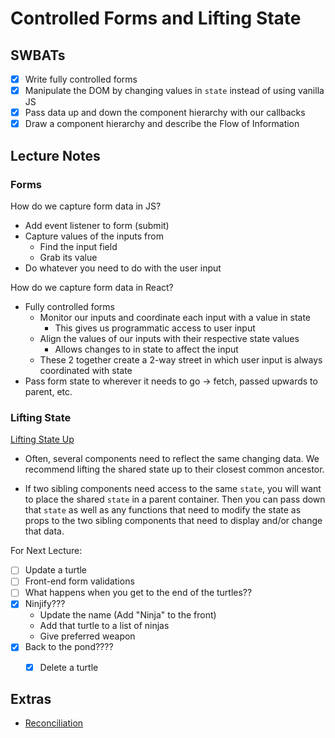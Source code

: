 Controlled Forms and Lifting State
======================

## SWBATs

- [x] Write fully controlled forms
- [x] Manipulate the DOM by changing values in `state` instead of using vanilla JS
- [x] Pass data up and down the component hierarchy with our callbacks
- [x] Draw a component hierarchy and describe the Flow of Information

## Lecture Notes

### Forms
How do we capture form data in JS?
- Add event listener to form (submit)
- Capture values of the inputs from
  - Find the input field
  - Grab its value
- Do whatever you need to do with the user input


How do we capture form data in React?
- Fully controlled forms
  - Monitor our inputs and coordinate each input with a value in state 
    - This gives us programmatic access to user input
  - Align the values of our inputs with their respective state values
    - Allows changes to in state to affect the input
  - These 2 together create a 2-way street in which user input is always coordinated with state
- Pass form state to wherever it needs to go -> fetch, passed upwards to parent, etc.


### Lifting State

[Lifting State Up](https://reactjs.org/docs/lifting-state-up.html)

- Often, several components need to reflect the same changing data. We recommend lifting the shared state up to their closest common ancestor.

- If two sibling components need access to the same `state`, you will want to place the shared `state` in a parent container. Then you can pass down that `state` as well as any functions that need to modify the state as props to the two sibling components that need to display and/or change that data.



For Next Lecture:

- [ ] Update a turtle
- [ ] Front-end form validations
- [ ] What happens when you get to the end of the turtles??
- [x] Ninjify???
  - Update the name (Add "Ninja" to the front)
  - Add that turtle to a list of ninjas
  - Give preferred weapon
- [x] Back to the pond????
  - [x] Delete a turtle


## Extras

- [Reconciliation](https://reactjs.org/docs/reconciliation.html)
